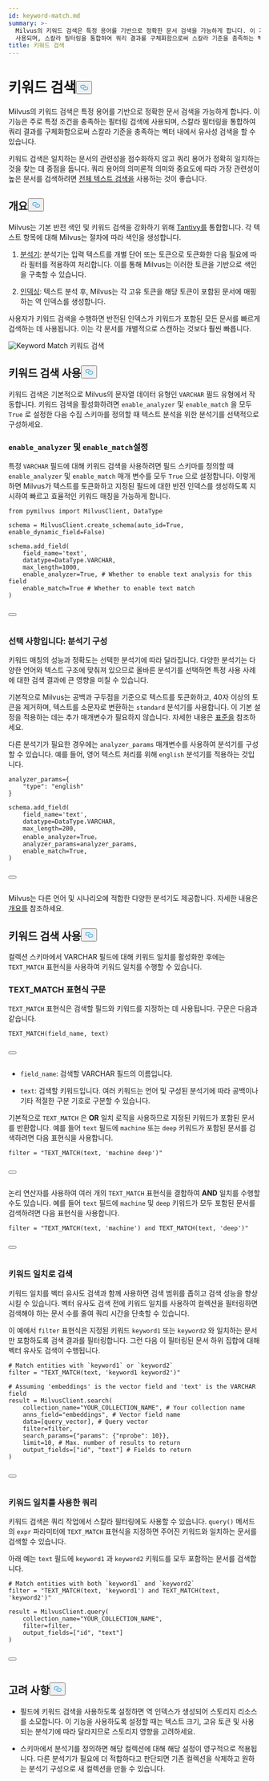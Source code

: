 ```yaml
---
id: keyword-match.md
summary: >-
  Milvus의 키워드 검색은 특정 용어를 기반으로 정확한 문서 검색을 가능하게 합니다. 이 기능은 주로 특정 조건을 충족하는 필터링 검색에
  사용되며, 스칼라 필터링을 통합하여 쿼리 결과를 구체화함으로써 스칼라 기준을 충족하는 벡터 내에서 유사성 검색을 할 수 있습니다.
title: 키워드 검색
---
```

<h1 id="Keyword-Match​" class="common-anchor-header">키워드 검색<button data-href="#Keyword-Match​" class="anchor-icon" translate="no">
      <svg translate="no"
        aria-hidden="true"
        focusable="false"
        height="20"
        version="1.1"
        viewBox="0 0 16 16"
        width="16"
      >
        <path
          fill="#0092E4"
          fill-rule="evenodd"
          d="M4 9h1v1H4c-1.5 0-3-1.69-3-3.5S2.55 3 4 3h4c1.45 0 3 1.69 3 3.5 0 1.41-.91 2.72-2 3.25V8.59c.58-.45 1-1.27 1-2.09C10 5.22 8.98 4 8 4H4c-.98 0-2 1.22-2 2.5S3 9 4 9zm9-3h-1v1h1c1 0 2 1.22 2 2.5S13.98 12 13 12H9c-.98 0-2-1.22-2-2.5 0-.83.42-1.64 1-2.09V6.25c-1.09.53-2 1.84-2 3.25C6 11.31 7.55 13 9 13h4c1.45 0 3-1.69 3-3.5S14.5 6 13 6z"
        ></path>
      </svg>
    </button></h1><p>Milvus의 키워드 검색은 특정 용어를 기반으로 정확한 문서 검색을 가능하게 합니다. 이 기능은 주로 특정 조건을 충족하는 필터링 검색에 사용되며, 스칼라 필터링을 통합하여 쿼리 결과를 구체화함으로써 스칼라 기준을 충족하는 벡터 내에서 유사성 검색을 할 수 있습니다.</p>
<div class="alert note">
<p>키워드 검색은 일치하는 문서의 관련성을 점수화하지 않고 쿼리 용어가 정확히 일치하는 것을 찾는 데 중점을 둡니다. 쿼리 용어의 의미론적 의미와 중요도에 따라 가장 관련성이 높은 문서를 검색하려면 <a href="/docs/ko/full-text-search.md">전체 텍스트 검색을</a> 사용하는 것이 좋습니다.</p>
</div>
<h2 id="Overview" class="common-anchor-header">개요<button data-href="#Overview" class="anchor-icon" translate="no">
      <svg translate="no"
        aria-hidden="true"
        focusable="false"
        height="20"
        version="1.1"
        viewBox="0 0 16 16"
        width="16"
      >
        <path
          fill="#0092E4"
          fill-rule="evenodd"
          d="M4 9h1v1H4c-1.5 0-3-1.69-3-3.5S2.55 3 4 3h4c1.45 0 3 1.69 3 3.5 0 1.41-.91 2.72-2 3.25V8.59c.58-.45 1-1.27 1-2.09C10 5.22 8.98 4 8 4H4c-.98 0-2 1.22-2 2.5S3 9 4 9zm9-3h-1v1h1c1 0 2 1.22 2 2.5S13.98 12 13 12H9c-.98 0-2-1.22-2-2.5 0-.83.42-1.64 1-2.09V6.25c-1.09.53-2 1.84-2 3.25C6 11.31 7.55 13 9 13h4c1.45 0 3-1.69 3-3.5S14.5 6 13 6z"
        ></path>
      </svg>
    </button></h2><p>Milvus는 기본 반전 색인 및 키워드 검색을 강화하기 위해 <a href="https://github.com/quickwit-oss/tantivy">Tantivy를</a> 통합합니다. 각 텍스트 항목에 대해 Milvus는 절차에 따라 색인을 생성합니다.</p>
<ol>
<li><p><a href="/docs/ko/analyzer-overview.md">분석기</a>: 분석기는 입력 텍스트를 개별 단어 또는 토큰으로 토큰화한 다음 필요에 따라 필터를 적용하여 처리합니다. 이를 통해 Milvus는 이러한 토큰을 기반으로 색인을 구축할 수 있습니다.</p></li>
<li><p><a href="/docs/ko/index-scalar-fields.md">인덱싱</a>: 텍스트 분석 후, Milvus는 각 고유 토큰을 해당 토큰이 포함된 문서에 매핑하는 역 인덱스를 생성합니다.</p></li>
</ol>
<p>사용자가 키워드 검색을 수행하면 반전된 인덱스가 키워드가 포함된 모든 문서를 빠르게 검색하는 데 사용됩니다. 이는 각 문서를 개별적으로 스캔하는 것보다 훨씬 빠릅니다.</p>
<p>
  
   <span class="img-wrapper"> <img translate="no" src="/docs/v2.4.x/assets/keyword-match.png" alt="Keyword Match" class="doc-image" id="keyword-match" />
   </span> <span class="img-wrapper"> <span>키워드 검색</span> </span></p>
<h2 id="Enable-keyword-match" class="common-anchor-header">키워드 검색 사용<button data-href="#Enable-keyword-match" class="anchor-icon" translate="no">
      <svg translate="no"
        aria-hidden="true"
        focusable="false"
        height="20"
        version="1.1"
        viewBox="0 0 16 16"
        width="16"
      >
        <path
          fill="#0092E4"
          fill-rule="evenodd"
          d="M4 9h1v1H4c-1.5 0-3-1.69-3-3.5S2.55 3 4 3h4c1.45 0 3 1.69 3 3.5 0 1.41-.91 2.72-2 3.25V8.59c.58-.45 1-1.27 1-2.09C10 5.22 8.98 4 8 4H4c-.98 0-2 1.22-2 2.5S3 9 4 9zm9-3h-1v1h1c1 0 2 1.22 2 2.5S13.98 12 13 12H9c-.98 0-2-1.22-2-2.5 0-.83.42-1.64 1-2.09V6.25c-1.09.53-2 1.84-2 3.25C6 11.31 7.55 13 9 13h4c1.45 0 3-1.69 3-3.5S14.5 6 13 6z"
        ></path>
      </svg>
    </button></h2><p>키워드 검색은 기본적으로 Milvus의 문자열 데이터 유형인 <code translate="no">VARCHAR</code> 필드 유형에서 작동합니다. 키워드 검색을 활성화하려면 <code translate="no">enable_analyzer</code> 및 <code translate="no">enable_match</code> 을 모두 <code translate="no">True</code> 로 설정한 다음 수집 스키마를 정의할 때 텍스트 분석을 위한 분석기를 선택적으로 구성하세요.</p>
<h3 id="Set-enableanalyzer-and-enablematch​" class="common-anchor-header"><code translate="no">enable_analyzer</code> 및 <code translate="no">enable_match</code>설정</h3><p>특정 <code translate="no">VARCHAR</code> 필드에 대해 키워드 검색을 사용하려면 필드 스키마를 정의할 때 <code translate="no">enable_analyzer</code> 및 <code translate="no">enable_match</code> 매개 변수를 모두 <code translate="no">True</code> 으로 설정합니다. 이렇게 하면 Milvus가 텍스트를 토큰화하고 지정된 필드에 대한 반전 인덱스를 생성하도록 지시하여 빠르고 효율적인 키워드 매칭을 가능하게 합니다.</p>
<pre><code translate="no" class="language-python"><span class="hljs-keyword">from</span> pymilvus <span class="hljs-keyword">import</span> MilvusClient, DataType​
​
schema = MilvusClient.create_schema(auto_id=<span class="hljs-literal">True</span>, enable_dynamic_field=<span class="hljs-literal">False</span>)​
​
schema.add_field(​
    field_name=<span class="hljs-string">&#x27;text&#x27;</span>, ​
    datatype=DataType.VARCHAR, ​
    max_length=<span class="hljs-number">1000</span>, ​
    enable_analyzer=<span class="hljs-literal">True</span>, <span class="hljs-comment"># Whether to enable text analysis for this field​</span>
    enable_match=<span class="hljs-literal">True</span> <span class="hljs-comment"># Whether to enable text match​</span>
)​

<button class="copy-code-btn"></button></code></pre>
<h3 id="Optional-Configure-an-analyzer​" class="common-anchor-header">선택 사항입니다: 분석기 구성</h3><p>키워드 매칭의 성능과 정확도는 선택한 분석기에 따라 달라집니다. 다양한 분석기는 다양한 언어와 텍스트 구조에 맞춰져 있으므로 올바른 분석기를 선택하면 특정 사용 사례에 대한 검색 결과에 큰 영향을 미칠 수 있습니다.</p>
<p>기본적으로 Milvus는 공백과 구두점을 기준으로 텍스트를 토큰화하고, 40자 이상의 토큰을 제거하며, 텍스트를 소문자로 변환하는 <code translate="no">standard</code> 분석기를 사용합니다. 이 기본 설정을 적용하는 데는 추가 매개변수가 필요하지 않습니다. 자세한 내용은 <a href="/docs/ko/standard-analyzer.md">표준을</a> 참조하세요.</p>
<p>다른 분석기가 필요한 경우에는 <code translate="no">analyzer_params</code> 매개변수를 사용하여 분석기를 구성할 수 있습니다. 예를 들어, 영어 텍스트 처리를 위해 <code translate="no">english</code> 분석기를 적용하는 것입니다.</p>
<pre><code translate="no" class="language-python">analyzer_params={​
    <span class="hljs-string">&quot;type&quot;</span>: <span class="hljs-string">&quot;english&quot;</span>​
}​
​
schema.add_field(​
    field_name=<span class="hljs-string">&#x27;text&#x27;</span>, ​
    datatype=DataType.VARCHAR, ​
    max_length=<span class="hljs-number">200</span>, ​
    enable_analyzer=<span class="hljs-literal">True</span>，​
    analyzer_params=analyzer_params,​
    enable_match=<span class="hljs-literal">True</span>, ​
)​

<button class="copy-code-btn"></button></code></pre>
<p>Milvus는 다른 언어 및 시나리오에 적합한 다양한 분석기도 제공합니다. 자세한 내용은 <a href="/docs/ko/analyzer-overview.md">개요를</a> 참조하세요.</p>
<h2 id="Use-keyword-match" class="common-anchor-header">키워드 검색 사용<button data-href="#Use-keyword-match" class="anchor-icon" translate="no">
      <svg translate="no"
        aria-hidden="true"
        focusable="false"
        height="20"
        version="1.1"
        viewBox="0 0 16 16"
        width="16"
      >
        <path
          fill="#0092E4"
          fill-rule="evenodd"
          d="M4 9h1v1H4c-1.5 0-3-1.69-3-3.5S2.55 3 4 3h4c1.45 0 3 1.69 3 3.5 0 1.41-.91 2.72-2 3.25V8.59c.58-.45 1-1.27 1-2.09C10 5.22 8.98 4 8 4H4c-.98 0-2 1.22-2 2.5S3 9 4 9zm9-3h-1v1h1c1 0 2 1.22 2 2.5S13.98 12 13 12H9c-.98 0-2-1.22-2-2.5 0-.83.42-1.64 1-2.09V6.25c-1.09.53-2 1.84-2 3.25C6 11.31 7.55 13 9 13h4c1.45 0 3-1.69 3-3.5S14.5 6 13 6z"
        ></path>
      </svg>
    </button></h2><p>컬렉션 스키마에서 VARCHAR 필드에 대해 키워드 일치를 활성화한 후에는 <code translate="no">TEXT_MATCH</code> 표현식을 사용하여 키워드 일치를 수행할 수 있습니다.</p>
<h3 id="TEXTMATCH-expression-syntax​" class="common-anchor-header">TEXT_MATCH 표현식 구문</h3><p><code translate="no">TEXT_MATCH</code> 표현식은 검색할 필드와 키워드를 지정하는 데 사용됩니다. 구문은 다음과 같습니다.</p>
<pre><code translate="no" class="language-python">TEXT_MATCH(field_name, text)​

<button class="copy-code-btn"></button></code></pre>
<ul>
<li><p><code translate="no">field_name</code>: 검색할 VARCHAR 필드의 이름입니다.</p></li>
<li><p><code translate="no">text</code>: 검색할 키워드입니다. 여러 키워드는 언어 및 구성된 분석기에 따라 공백이나 기타 적절한 구분 기호로 구분할 수 있습니다.</p></li>
</ul>
<p>기본적으로 <code translate="no">TEXT_MATCH</code> 은 <strong>OR</strong> 일치 로직을 사용하므로 지정된 키워드가 포함된 문서를 반환합니다. 예를 들어 <code translate="no">text</code> 필드에 <code translate="no">machine</code> 또는 <code translate="no">deep</code> 키워드가 포함된 문서를 검색하려면 다음 표현식을 사용합니다.</p>
<pre><code translate="no" class="language-python"><span class="hljs-built_in">filter</span> = <span class="hljs-string">&quot;TEXT_MATCH(text, &#x27;machine deep&#x27;)&quot;</span>​

<button class="copy-code-btn"></button></code></pre>
<p>논리 연산자를 사용하여 여러 개의 <code translate="no">TEXT_MATCH</code> 표현식을 결합하여 <strong>AND</strong> 일치를 수행할 수도 있습니다. 예를 들어 <code translate="no">text</code> 필드에 <code translate="no">machine</code> 및 <code translate="no">deep</code> 키워드가 모두 포함된 문서를 검색하려면 다음 표현식을 사용합니다.</p>
<pre><code translate="no" class="language-python"><span class="hljs-built_in">filter</span> = <span class="hljs-string">&quot;TEXT_MATCH(text, &#x27;machine&#x27;) and TEXT_MATCH(text, &#x27;deep&#x27;)&quot;</span>​

<button class="copy-code-btn"></button></code></pre>
<h3 id="Search-with-keyword-match​" class="common-anchor-header">키워드 일치로 검색</h3><p>키워드 일치를 벡터 유사도 검색과 함께 사용하면 검색 범위를 좁히고 검색 성능을 향상시킬 수 있습니다. 벡터 유사도 검색 전에 키워드 일치를 사용하여 컬렉션을 필터링하면 검색해야 하는 문서 수를 줄여 쿼리 시간을 단축할 수 있습니다.</p>
<p>이 예에서 <code translate="no">filter</code> 표현식은 지정된 키워드 <code translate="no">keyword1</code> 또는 <code translate="no">keyword2</code> 와 일치하는 문서만 포함하도록 검색 결과를 필터링합니다. 그런 다음 이 필터링된 문서 하위 집합에 대해 벡터 유사도 검색이 수행됩니다.</p>
<pre><code translate="no" class="language-python"><span class="hljs-comment"># Match entities with `keyword1` or `keyword2`​</span>
<span class="hljs-built_in">filter</span> = <span class="hljs-string">&quot;TEXT_MATCH(text, &#x27;keyword1 keyword2&#x27;)&quot;</span>​
​
<span class="hljs-comment"># Assuming &#x27;embeddings&#x27; is the vector field and &#x27;text&#x27; is the VARCHAR field​</span>
result = MilvusClient.search(​
    collection_name=<span class="hljs-string">&quot;YOUR_COLLECTION_NAME&quot;</span>, <span class="hljs-comment"># Your collection name​</span>
    anns_field=<span class="hljs-string">&quot;embeddings&quot;</span>, <span class="hljs-comment"># Vector field name​</span>
    data=[query_vector], <span class="hljs-comment"># Query vector​</span>
    <span class="hljs-built_in">filter</span>=<span class="hljs-built_in">filter</span>,​
    search_params={<span class="hljs-string">&quot;params&quot;</span>: {<span class="hljs-string">&quot;nprobe&quot;</span>: <span class="hljs-number">10</span>}},​
    limit=<span class="hljs-number">10</span>, <span class="hljs-comment"># Max. number of results to return​</span>
    output_fields=[<span class="hljs-string">&quot;id&quot;</span>, <span class="hljs-string">&quot;text&quot;</span>] <span class="hljs-comment"># Fields to return​</span>
)​

<button class="copy-code-btn"></button></code></pre>
<h3 id="Query-with-keyword-match​" class="common-anchor-header">키워드 일치를 사용한 쿼리</h3><p>키워드 검색은 쿼리 작업에서 스칼라 필터링에도 사용할 수 있습니다. <code translate="no">query()</code> 메서드의 <code translate="no">expr</code> 파라미터에 <code translate="no">TEXT_MATCH</code> 표현식을 지정하면 주어진 키워드와 일치하는 문서를 검색할 수 있습니다.</p>
<p>아래 예는 <code translate="no">text</code> 필드에 <code translate="no">keyword1</code> 과 <code translate="no">keyword2</code> 키워드를 모두 포함하는 문서를 검색합니다.</p>
<pre><code translate="no" class="language-python"><span class="hljs-comment"># Match entities with both `keyword1` and `keyword2`​</span>
<span class="hljs-built_in">filter</span> = <span class="hljs-string">&quot;TEXT_MATCH(text, &#x27;keyword1&#x27;) and TEXT_MATCH(text, &#x27;keyword2&#x27;)&quot;</span>​
​
result = MilvusClient.query(​
    collection_name=<span class="hljs-string">&quot;YOUR_COLLECTION_NAME&quot;</span>,​
    <span class="hljs-built_in">filter</span>=<span class="hljs-built_in">filter</span>, ​
    output_fields=[<span class="hljs-string">&quot;id&quot;</span>, <span class="hljs-string">&quot;text&quot;</span>]​
)​

<button class="copy-code-btn"></button></code></pre>
<h2 id="Considerations" class="common-anchor-header">고려 사항<button data-href="#Considerations" class="anchor-icon" translate="no">
      <svg translate="no"
        aria-hidden="true"
        focusable="false"
        height="20"
        version="1.1"
        viewBox="0 0 16 16"
        width="16"
      >
        <path
          fill="#0092E4"
          fill-rule="evenodd"
          d="M4 9h1v1H4c-1.5 0-3-1.69-3-3.5S2.55 3 4 3h4c1.45 0 3 1.69 3 3.5 0 1.41-.91 2.72-2 3.25V8.59c.58-.45 1-1.27 1-2.09C10 5.22 8.98 4 8 4H4c-.98 0-2 1.22-2 2.5S3 9 4 9zm9-3h-1v1h1c1 0 2 1.22 2 2.5S13.98 12 13 12H9c-.98 0-2-1.22-2-2.5 0-.83.42-1.64 1-2.09V6.25c-1.09.53-2 1.84-2 3.25C6 11.31 7.55 13 9 13h4c1.45 0 3-1.69 3-3.5S14.5 6 13 6z"
        ></path>
      </svg>
    </button></h2><ul>
<li><p>필드에 키워드 검색을 사용하도록 설정하면 역 인덱스가 생성되어 스토리지 리소스를 소모합니다. 이 기능을 사용하도록 설정할 때는 텍스트 크기, 고유 토큰 및 사용되는 분석기에 따라 달라지므로 스토리지 영향을 고려하세요.</p></li>
<li><p>스키마에서 분석기를 정의하면 해당 컬렉션에 대해 해당 설정이 영구적으로 적용됩니다. 다른 분석기가 필요에 더 적합하다고 판단되면 기존 컬렉션을 삭제하고 원하는 분석기 구성으로 새 컬렉션을 만들 수 있습니다.</p></li>
</ul>
